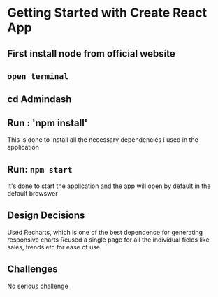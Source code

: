 # Getting Started with Create React App

## First install node from official website

## `open terminal`

## cd Admindash

##  Run : 'npm install'
This is done to install all the necessary dependencies i used in the application

## Run: `npm start`
It's done to start the application and the app will open by default in the default browswer

## Design Decisions
Used Recharts, which is one of the best dependence for generating responsive charts
Reused a single page for all the individual fields like sales, trends etc for ease of use

## Challenges
No serious challenge
